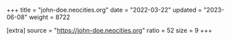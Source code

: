 +++
title = "john-doe.neocities.org"
date = "2022-03-22"
updated = "2023-06-08"
weight = 8722

[extra]
source = "https://john-doe.neocities.org"
ratio = 52
size = 9
+++
